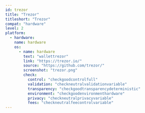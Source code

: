 ```yaml
---
id: trezor
title: "Trezor"
titleshort: "Trezor"
compat: "hardware"
level: 2
platform:
  - hardware:
    name: hardware
    os:
      - name: hardware
        text: "wallettrezor"
        link: "https://trezor.io/"
        source: "https://github.com/trezor/"
        screenshot: "trezor.png"
        check:
          control: "checkgoodcontrolfull"
          validation: "checkneutralvalidationvariable"
          transparency: "checkgoodtransparencydeterministic"
          environment: "checkgoodenvironmenthardware"
          privacy: "checkneutralprivacyvariable"
          fees: "checkneutralfeecontrolvariable"
---
```

